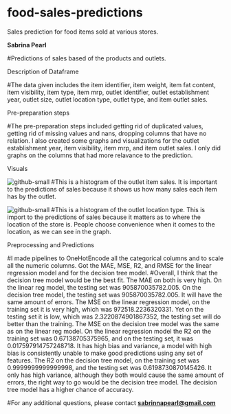 # food-sales-predictions
Sales prediction for food items sold at various stores.

**Sabrina Pearl**

#Predictions of sales based of the products and outlets.

Description of Dataframe

#The data given includes the item identifier, item weight, item fat content, item visibility, item type, item mrp, outlet identifier, outlet establishment year, outlet size, outlet location type, outlet type, and item outlet sales.

Pre-preparation steps

#The pre-preparation steps included getting rid of duplicated values, getting rid of missing values and nans, dropping columns that have no relation. I also created some graphs and visualizations for the outlet establishment year, item visibility, item mrp, and item outlet sales. I only did graphs on the columns that had more relavance to the prediction. 

Visuals

![github-small](<img width="394" alt="Outlet Item Sales" src="https://user-images.githubusercontent.com/103530342/172995341-51afd796-fd0e-4ed1-9453-e096e9ecd050.png">)
#This is a histogram of the outlet item sales. It is important to the predictions of sales because it shows us how many sales each item has by the outlet.

![github-small](<img width="702" alt="Screen Shot 2022-06-09 at 10 29 56 PM" src="https://user-images.githubusercontent.com/103530342/172996775-0dae9756-10c4-43dd-99d6-b5705a2065c4.png">)
#This is a histogram of the outlet location type. This is import to the predictions of sales because it matters as to where the location of the store is. People choose convenience when it comes to the location, as we can see in the graph.

Preprocessing and Predictions

#I made pipelines to OneHotEncode all the categorical columns and to scale all the numeric columns. Got the MAE, MSE, R2, and RMSE for the linear regression model and for the decision tree model. 
#Overall, I think that the decision tree model would be the best fit. The MAE on both is very high. On the linear reg model, the testing set was 905870035782.005. On the decision tree model, the testing set was 905870035782.005. It will have the same amount of errors. The MSE on the linear regression model, on the training set it is very high, which was 972518.2236320331. Yet on the testing set it is low, which was 2.3220874901867352, the testing set will do better than the training. The MSE on the decision tree model was the same as on the linear reg model. On the linear regression model the R2 on the training set was 0.67138705375965, and on the testing set, it was 0.017597914757248718. It has high bias and variance, a model with high bias is consistently unable to make good predictions using any set of features. The R2 on the decision tree model, on the training set was 0.9999999999999998, and the testing set was 0.6198730870145426. It only has high variance, although they both would cause the same amount of errors, the right way to go would be the decision tree model. The decision tree model has a higher chance of accuracy.

#For any additional questions, please contact **sabrinnapearl@gmail.com**
